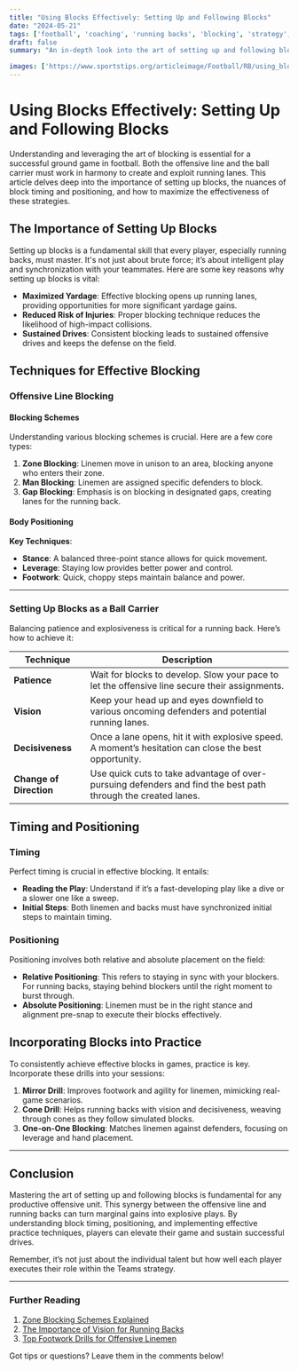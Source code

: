 ```yaml
---
title: "Using Blocks Effectively: Setting Up and Following Blocks"
date: "2024-05-21"
tags: ['football', 'coaching', 'running backs', 'blocking', 'strategy', 'offensive line', 'technique', 'tips', 'tricks']
draft: false
summary: "An in-depth look into the art of setting up and following blocks in football, highlighting the crucial timing, positioning, and strategies to create successful running lanes."

images: ['https://www.sportstips.org/articleimage/Football/RB/using_blocks_effectively_setting_up_and_following_blocks.webp']
---
```


# Using Blocks Effectively: Setting Up and Following Blocks

Understanding and leveraging the art of blocking is essential for a successful ground game in football. Both the offensive line and the ball carrier must work in harmony to create and exploit running lanes. This article delves deep into the importance of setting up blocks, the nuances of block timing and positioning, and how to maximize the effectiveness of these strategies.

## The Importance of Setting Up Blocks

Setting up blocks is a fundamental skill that every player, especially running backs, must master. It's not just about brute force; it’s about intelligent play and synchronization with your teammates. Here are some key reasons why setting up blocks is vital:

- **Maximized Yardage**: Effective blocking opens up running lanes, providing opportunities for more significant yardage gains.
- **Reduced Risk of Injuries**: Proper blocking technique reduces the likelihood of high-impact collisions.
- **Sustained Drives**: Consistent blocking leads to sustained offensive drives and keeps the defense on the field.

## Techniques for Effective Blocking

### Offensive Line Blocking 

#### Blocking Schemes

Understanding various blocking schemes is crucial. Here are a few core types:

1. **Zone Blocking**: Linemen move in unison to an area, blocking anyone who enters their zone.
2. **Man Blocking**: Linemen are assigned specific defenders to block.
3. **Gap Blocking**: Emphasis is on blocking in designated gaps, creating lanes for the running back.

#### Body Positioning

**Key Techniques**:
- **Stance**: A balanced three-point stance allows for quick movement.
- **Leverage**: Staying low provides better power and control.
- **Footwork**: Quick, choppy steps maintain balance and power.

---

### Setting Up Blocks as a Ball Carrier

Balancing patience and explosiveness is critical for a running back. Here’s how to achieve it:

| Technique        | Description                                                                                                                                               |
|------------------|-----------------------------------------------------------------------------------------------------------------------------------------------------------|
| **Patience**     | Wait for blocks to develop. Slow your pace to let the offensive line secure their assignments.                                                             |
| **Vision**       | Keep your head up and eyes downfield to various oncoming defenders and potential running lanes.                                                            |
| **Decisiveness** | Once a lane opens, hit it with explosive speed. A moment’s hesitation can close the best opportunity.                                                      |
| **Change of Direction** | Use quick cuts to take advantage of over-pursuing defenders and find the best path through the created lanes.                                     |

## Timing and Positioning

### Timing

Perfect timing is crucial in effective blocking. It entails:

- **Reading the Play**: Understand if it’s a fast-developing play like a dive or a slower one like a sweep.
- **Initial Steps**: Both linemen and backs must have synchronized initial steps to maintain timing.

### Positioning

Positioning involves both relative and absolute placement on the field:

- **Relative Positioning**: This refers to staying in sync with your blockers. For running backs, staying behind blockers until the right moment to burst through.
- **Absolute Positioning**: Linemen must be in the right stance and alignment pre-snap to execute their blocks effectively.

## Incorporating Blocks into Practice

To consistently achieve effective blocks in games, practice is key. Incorporate these drills into your sessions:

1. **Mirror Drill**: Improves footwork and agility for linemen, mimicking real-game scenarios.
2. **Cone Drill**: Helps running backs with vision and decisiveness, weaving through cones as they follow simulated blocks.
3. **One-on-One Blocking**: Matches linemen against defenders, focusing on leverage and hand placement.

---

## Conclusion 

Mastering the art of setting up and following blocks is fundamental for any productive offensive unit. This synergy between the offensive line and running backs can turn marginal gains into explosive plays. By understanding block timing, positioning, and implementing effective practice techniques, players can elevate their game and sustain successful drives.

Remember, it’s not just about the individual talent but how well each player executes their role within the Teams strategy.

---

### Further Reading

1. [Zone Blocking Schemes Explained](#)
2. [The Importance of Vision for Running Backs](#)
3. [Top Footwork Drills for Offensive Linemen](#)

Got tips or questions? Leave them in the comments below!

```